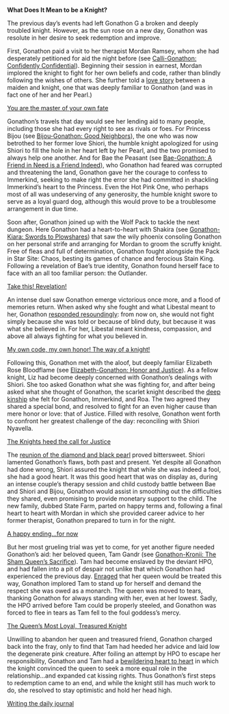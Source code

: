 **What Does It Mean to be a Knight?**

The previous day’s events had left Gonathon G a broken and deeply troubled knight. However, as the sun rose on a new day, Gonathon was resolute in her desire to seek redemption and improve.
 
First, Gonathon paid a visit to her therapist Mordan Ramsey, whom she had desperately petitioned for aid the night before (see [Calli-Gonathon: Confidently Confidential](#edge:mori-calliope-gonathon-g-bottom-1-bottom-3)). Beginning their session in earnest, Mordan implored the knight to fight for her own beliefs and code, rather than blindly following the wishes of others. She further told a [love story](https://youtu.be/alQr5XqoUPs?t=964) between a maiden and knight, one that was deeply familiar to Gonathon (and was in fact one of her and her Pearl.)

[You are the master of your own fate](#embed:https://youtu.be/alQr5XqoUPs?t=1076)

Gonathon’s travels that day would see her lending aid to many people, including those she had every right to see as rivals or foes. For Princess Bijou (see [Bijou-Gonathon: Good Neighbors](#edge:gonathon-g-koseki-bijou-left-3-left-3)), the one who was now betrothed to her former love Shiori, the humble knight apologized for using Shiori to fill the hole in her heart left by her Pearl, and the two promised to always help one another. And for Bae the Peasant (see [Bae-Gonathon: A Friend in Need is a Friend Indeed](#edge:peasant-da-bae-gonathon-g-left-3-right-3)), who Gonathon had feared was corrupted and threatening the land, Gonathon gave her the courage to confess to Immerkind, seeking to make right the error she had committed in shackling Immerkind’s heart to the Princess. Even the Hot Pink One, who perhaps most of all was undeserving of any generosity, the humble knight swore to serve as a loyal guard dog, although this would prove to be a troublesome arrangement in due time. 

Soon after, Gonathon joined up with the Wolf Pack to tackle the next dungeon. Here Gonathon had a heart-to-heart with Shakira (see [Gonathon-Kiara: Swords to Plowshares](#edge:gonathon-g-takanashi-kiara-left-2-bottom-2)) that saw the wily phoenix consoling Gonathon on her personal strife and arranging for Mordan to groom the scruffy knight. Free of fleas and full of determination, Gonathon fought alongside the Pack in Star Site: Chaos, besting its games of chance and ferocious Stain King. Following a revelation of Bae’s true identity, Gonathon found herself face to face with an all too familiar person: the Outlander. 

[Take this! Revelation!](#embed:https://youtu.be/alQr5XqoUPs?t=7292)

An intense duel saw Gonathon emerge victorious once more, and a flood of memories return. When asked why she fought and what Libestal meant to her, Gonathon [responded resoundingly](https://youtu.be/alQr5XqoUPs?t=7383): from now on, she would not fight simply because she was told or because of blind duty, but because it was what she believed in. For her, Libestal meant kindness, compassion, and above all always fighting for what you believed in. 

[My own code, my own honor! The way of a knight!](#embed:https://youtu.be/alQr5XqoUPs?t=7585)

Following this, Gonathon met with the aloof, but deeply familiar Elizabeth Rose Bloodflame (see [Elizabeth-Gonathon: Honor and Justice](#edge:elizabeth-rose-bloodflame-gonathon-g-bottom-1-top-1)). As a fellow knight, Liz had become deeply concerned with Gonathon’s dealings with Shiori. She too asked Gonathon what she was fighting for, and after being asked what she thought of Gonathon, the scarlet knight described the [deep kinship](https://youtu.be/alQr5XqoUPs?t=10855) she felt for Gonathon, Immerkind, and Roa. The two agreed they shared a special bond, and resolved to fight for an even higher cause than mere honor or love: that of Justice. Filled with resolve, Gonathon went forth to confront her greatest challenge of the day: reconciling with Shiori Nyavella. 

[The Knights heed the call for Justice](#embed:https://youtu.be/alQr5XqoUPs?t=10989)

The [reunion of the diamond and black pearl](https://youtu.be/alQr5XqoUPs?t=11506) proved bittersweet. Shiori lamented Gonathon’s flaws, both past and present. Yet despite all Gonathon had done wrong, Shiori assured the knight that while she was indeed a fool, she had a good heart. It was this good heart that was on display as, during an intense couple’s therapy session and child custody battle between Bae and Shiori and Bijou, Gonathon would assist in smoothing out the difficulties they shared, even promising to provide monetary support to the child. The new family, dubbed State Farm, parted on happy terms and, following a final heart to heart with Mordan in which she provided career advice to her former therapist, Gonathon prepared to turn in for the night. 

[A happy ending…for now](#embed:https://youtu.be/alQr5XqoUPs?t=14038)

But her most grueling trial was yet to come, for yet another figure needed Gonathon’s aid: her beloved queen, Tam Gandr (see [Gonathon-Kronii: The Sham Queen’s Sacrifice](#edge:tam-gandr-gonathon-g-right-2-bottom-1)). Tam had become enslaved by the deviant HPO, and had fallen into a pit of despair not unlike that which Gonathon had experienced the previous day. [Enraged](https://youtu.be/alQr5XqoUPs?t=15494) that her queen would be treated this way, Gonathon implored Tam to stand up for herself and demand the respect she was owed as a monarch. The queen was moved to tears, thanking Gonathon for always standing with her, even at her lowest. Sadly, the HPO arrived before Tam could be properly steeled, and Gonathon was forced to flee in tears as Tam fell to the foul goddess’s mercy. 

[The Queen’s Most Loyal, Treasured Knight](#embed:https://youtu.be/alQr5XqoUPs?t=15915)

Unwilling to abandon her queen and treasured friend, Gonathon charged back into the fray, only to find that Tam had heeded her advice and laid low the degenerate pink creature. After foiling an attempt by HPO to escape her responsibility, Gonathon and Tam had a [bewildering heart to heart](https://youtu.be/alQr5XqoUPs?t=18669) in which the knight convinced the queen to seek a more equal role in the relationship…and expanded cat kissing rights. Thus Gonathon’s first steps to redemption came to an end, and while the knight still has much work to do, she resolved to stay optimistic and hold her head high. 

[Writing the daily journal](#embed:https://youtu.be/alQr5XqoUPs?t=16249)